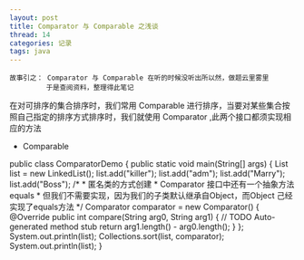 ```yaml
---
layout: post
title: Comparator 与 Comparable 之浅谈
thread: 14
categories: 记录
tags: java
---
```


    故事引之： Comparator 与 Comparable 在听的时候没听出所以然，做题云里雾里
             于是查阅资料，整理得此笔记
   
   在对可排序的集合排序时，我们常用 Comparable 进行排序，当要对某些集合按照自己指定的排序方式排序时，我们就使用 Comparator ,此两个接口都须实现相应的方法
   
   - Comparable
 <!-- more -->
 public class ComparatorDemo {
	public static void main(String[] args) {
	List<String> list = new LinkedList<String>();
	list.add("killer");
		list.add("adm");
		list.add("Marry");
		list.add("Boss");
		/*
		 * 匿名类的方式创建
		 * Comparator 接口中还有一个抽象方法 equals
		 *  但我们不需要实现，因为我们的子类默认继承自Object，而Object 己经实现了equals方法
		 */
		Comparator<String> comparator = new Comparator<String>() {
			@Override
			public int compare(String arg0, String arg1) {
				// TODO Auto-generated method stub
				return arg1.length() - arg0.length();
			}
		};		
		System.out.println(list);
		Collections.sort(list, comparator);		
		System.out.println(list);
	}
    <!-- more -->
